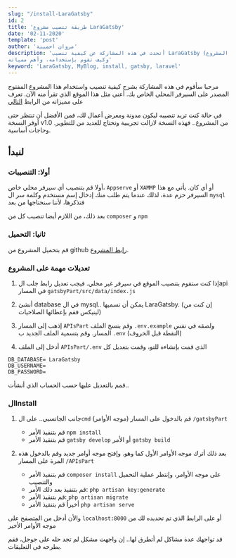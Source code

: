 ```yaml
---
slug: "/install-LaraGatsby"
id: 2
title: 'طريقة تنصيب مشروع LaraGatsby'
date: '02-11-2020'
template: 'post'
author: 'مروان احمينة'
description: 'أتحدث في هذه المشاركة عن كيفية تنصيب LaraGatsby (هذا المشروع) على جهازك الخاص أو على سيرفر خاص
وكيف تقوم بإستخدامه، وأهم ممياته'
keyword: 'LaraGatsby, MyBlog, install, gatsby, laravel'
---
```


مرحبا سأقوم في هذه المشاركة بشرح كيفية تنصيب واستخدام هذا المشروع المفتوح المصدر على السيرفر المحلي الخاص بك.
أعني مثل هذا الموقع الذي تقرأ منه الآن. تعرف على مميزاته من الرابط
[التالي](https://ahminamar1.com/The-opening)

في حالة كنت تريد تنصيبه ليكون مدونة ومعرض أعمال لك، فمن الأفضل أن تنتظر حتى أوفر النسخة v1.0 من المشروع.. فهذه النسخة لازالت تجريبية وتحتاج للعديد من للتطوير. وحاجات أساسية.

## لنبدأ

### أولا: التنصيبات

أولا قم بتنصيب أي سيرفر محلي خاص، `Appserve` أو `XAMMP` أو أي كان.
يأتي مع هذا السيرفر حزم عدة، لذلك عندما يتم طلب منك إدخال إسم مستخدم وكلمة سر ال `mysql` فتذكرها، لأننا سنحتاجها من بعد

بعد ذلك، من اللازم أيضا تنصيب كل من `composer` و `npm`

### ثانيا: التحميل

قم بتحميل المشروع من github [رابط المشروع](https://github.com/AhminaMar1/LaraGatsby).

### تعديلات مهمة على المشروع

1. إذا كنت ستقوم بتنصيب الموقع في سيرفر غير محلي. فيجب تعديل رابط جلب الapi في المسار `gatsbyPart/src/data/index.js`

3. أنشئ database في ال mysql.. يمكن أن تسميها LaraGatsby. (إن كنت من لينيكس فقم بإعطائها الصلاحيات)

2. إذهب إلى المسار `APIsPart`
وقم بنسخ الملف `.env.example` ولصقه في نفس المسار. وقم بتسمية الملف الجديد ب `.env` (النقطة قبل الحروف)

3. أدخل إلى الملف `APIsPart/.env` الذي قمت بإنشاءه للتو، وقمت بتعديل كل

```
DB_DATABASE= LaraGatsby
DB_USERNAME=
DB_PASSWORD=
```

قمم بالتعديل علبها حسب الحساب الذي أنشأت..

### الInstall
1. جانب الجاتسبي.. على ال`cmd` (موجه الأوامر) قم بالدخول على المسار `/gatsbyPart`
    - قم بتنفيذ الأمر `npm install`
    - قم بتنفيذ الأمر `gatsby develop` أو الأمر `gatsby build`

2. بعد ذلك أترك موجه الأوامر الأول كما وهو. وإفتح موجه أوامر جديد وقم بالدخول هذه المرة على المسار `/APIsPart`
    - قم بتنفيذ الأمر  `composer install` على موجه الأوامر، وإنتظر عملية التحميل والتنصيب
    - قم بتنفيذ بعد ذلك الأمر: `php artisan key:generate`
    - قم بتنفيذ الأمر: `php artisan migrate`
    - أخيراُ قم بتنفيذ الأمر `php artisan serve`


والأن أدخل من المتصفح على `localhost:8000` أو على الرابط الذي تم تحديده لك من موجه الأوامر الأخير

قد تواجهك عدة مشاكل لم أتطرق لها.. إن واجهت مشكل لم تجد حله على جوجل، فقم بطرحه في التعليقات.


